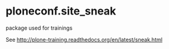 ploneconf.site_sneak
====================

package used for trainings

See http://plone-training.readthedocs.org/en/latest/sneak.html
